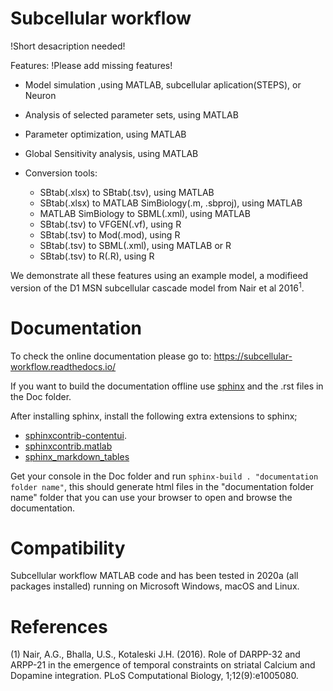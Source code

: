 Subcellular workflow
====================


!Short desacription needed!


Features: !Please add missing features!

* Model simulation ,using MATLAB, subcellular aplication(STEPS), or Neuron
* Analysis of selected parameter sets, using MATLAB
* Parameter optimization, using MATLAB
* Global Sensitivity analysis, using MATLAB
* Conversion tools:

  * SBtab(.xlsx) to SBtab(.tsv), using MATLAB
  * SBtab(.xlsx) to MATLAB SimBiology(.m, .sbproj), using MATLAB
  * MATLAB SimBiology to SBML(.xml), using MATLAB
  * SBtab(.tsv) to VFGEN(.vf), using R
  * SBtab(.tsv) to Mod(.mod), using R
  * SBtab(.tsv) to SBML(.xml), using MATLAB or R
  * SBtab(.tsv) to R(.R), using R

We demonstrate all these features using an example model, a modifieed version of the D1 MSN subcellular cascade model from Nair et al 2016<sup>1</sup>.

# Documentation

To check the online documentation please go to: https://subcellular-workflow.readthedocs.io/

If you want to build the documentation offline use [sphinx](https://www.sphinx-doc.org/en/master/) and the .rst files in the Doc folder.

After installing sphinx, install the following extra extensions to sphinx;

* [sphinxcontrib-contentui](https://sphinxcontrib-contentui.readthedocs.io/en/latest/installation.html).
* [sphinxcontrib.matlab](https://pypi.org/project/sphinxcontrib-matlabdomain/)
* [sphinx_markdown_tables](https://pypi.org/project/sphinx-markdown-tables/)

Get your console in the Doc folder and run `sphinx-build . "documentation folder name"`, this should generate html files in the "documentation folder name" folder that you can use your browser to open and browse the documentation.

# Compatibility

Subcellular workflow MATLAB code and has been tested in 2020a (all packages installed) running on Microsoft Windows, macOS and Linux.

# References

(1) Nair, A.G., Bhalla, U.S., Kotaleski J.H. (2016). Role of DARPP-32 and ARPP-21 in the emergence of temporal constraints on striatal Calcium and Dopamine integration. PLoS Computational Biology, 1;12(9):e1005080.  